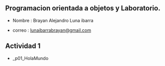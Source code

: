 ## Programacion orientada a objetos y Laboratorio.

- Nombre : Brayan Alejandro Luna ibarra 

- correo : lunaibarrabrayan@gmail.com

## Actividad 1

- _p01_HolaMundo 
